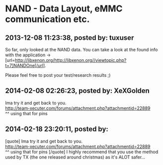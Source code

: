 # NAND - Data Layout, eMMC communication etc.

## 2013-12-08 11:23:38, posted by: tuxuser

So far, only looked at the NAND data. You can take a look at the found info with the application -> [url=http://libxenon.org/http://libxenon.org//viewtopic.php?t=7]NANDOne[/url].  
   
 Please feel free to post your test/research results ;)

## 2014-02-08 02:26:23, posted by: XeXGolden

Ima try it and get back to you.  
 http://team-xecuter.com/forums/attachment.php?attachmentid=22889  
 ^^ using that for pins

## 2014-02-18 23:20:11, posted by: <Unknown User>

[quote] Ima try it and get back to you.  
 http://team-xecuter.com/forums/attachment.php?attachmentid=22889  
 ^^ using that for pins [/quote] I highly recommend that you use the method used by TX (the one released around christmas) as it's ALOT safer...